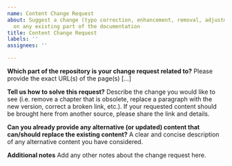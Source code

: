 ```yaml
---
name: Content Change Request
about: Suggest a change (typo correction, enhancement, removal, adjustment. etc.)
  on any existing part of the documentation
title: Content Change Request
labels: ''
assignees: ''

---
```


**Which part of the repository is your change request related to?**
Please provide the exact URL(s) of the page(s) [...]

**Tell us how to solve this request?**
Describe the change you would like to see (i.e. remove a chapter that is obsolete, replace a paragraph with the new version, correct a broken link, etc.). If your requested content should be brought here from another source, please share the link and details.

**Can you already provide any alternative (or updated) content that can/should replace the existing content?**
A clear and concise description of any alternative content you have considered.

**Additional notes**
Add any other notes about the change request here.
